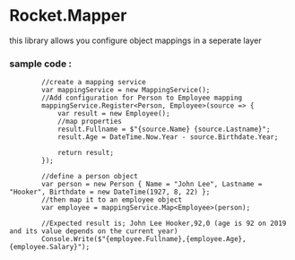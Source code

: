 # Rocket.Mapper
this library allows you configure object mappings in a seperate layer


### sample code :

            //create a mapping service
            var mappingService = new MappingService();
            //Add configuration for Person to Employee mapping
            mappingService.Register<Person, Employee>(source => {
                var result = new Employee();
                //map properties
                result.Fullname = $"{source.Name} {source.Lastname}";
                result.Age = DateTime.Now.Year - source.Birthdate.Year;
                
                return result;
            });

            //define a person object
            var person = new Person { Name = "John Lee", Lastname = "Hooker", Birthdate = new DateTime(1927, 8, 22) };
            //then map it to an employee object
            var employee = mappingService.Map<Employee>(person);
            
            //Expected result is; John Lee Hooker,92,0 (age is 92 on 2019 and its value depends on the current year)  
            Console.Write($"{employee.Fullname},{employee.Age},{employee.Salary}");
